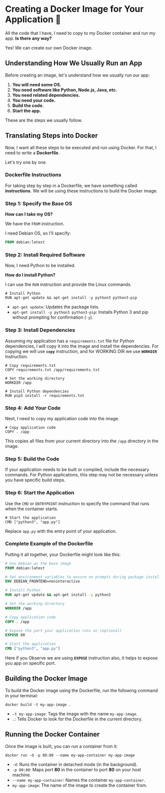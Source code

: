 # Creating a Docker Image for Your Application 🐳

All the code that I have, I need to copy to my Docker container and run my app. **Is there any way?**

Yes! We can create our own Docker image.

## Understanding How We Usually Run an App

Before creating an image, let's understand how we usually run our app:

1. **You will need some OS.**
2. **You need software like Python, Node.js, Java, etc.**
3. **You need related dependencies.**
4. **You need your code.**
5. **Build the code.**
6. **Start the app.**

These are the steps we usually follow.

## Translating Steps into Docker

Now, I want all these steps to be executed and run using Docker. For that, I need to write a **Dockerfile**.

Let's try one by one.

### Dockerfile Instructions

For taking step by step in a Dockerfile, we have something called **instructions**. We will be using these instructions to build the Docker image.

### Step 1: Specify the Base OS

**How can I take my OS?**

We have the `FROM` instruction.

I need Debian OS, so I'll specify:

```dockerfile
FROM debian:latest
```
### Step 2: Install Required Software

Now, I need Python to be installed.

**How do I install Python?**

I can use the `RUN` instruction and provide the Linux commands.
```
# Install Python
RUN apt-get update && apt-get install -y python3 python3-pip
```

- `apt-get update`: Updates the package lists.
- `apt-get install -y python3 python3-pip`: Installs Python 3 and pip without prompting for confirmation (`-y`).

### Step 3: Install Dependencies

Assuming my application has a `requirements.txt` file for Python dependencies, I will copy it into the image and install the dependencies.
For copying we will use **`copy`** instruction, and for WORKING DIR we use **`WORKDIR`** Instruction.

```
# Copy requirements.txt
COPY requirements.txt /app/requirements.txt

# Set the working directory
WORKDIR /app

# Install Python dependencies
RUN pip3 install -r requirements.txt
```

### Step 4: Add Your Code

Next, I need to copy my application code into the image.
```
# Copy application code
COPY . /app
```
This copies all files from your current directory into the `/app` directory in the image.

### Step 5: Build the Code

If your application needs to be built or compiled, include the necessary commands. For Python applications, this step may not be necessary unless you have specific build steps.

### Step 6: Start the Application

Use the `CMD` or `ENTRYPOINT` instruction to specify the command that runs when the container starts.
```
# Start the application
CMD ["python3", "app.py"]
```

Replace `app.py` with the entry point of your application.

### Complete Example of the Dockerfile

Putting it all together, your Dockerfile might look like this:

```dockerfile
# Use Debian as the base image
FROM debian:latest

# Set environment variables to ensure no prompts during package installation
ENV DEBIAN_FRONTEND=noninteractive

# Install Python
RUN apt-get update && apt-get install -y python3

# Set the working directory
WORKDIR /app

# Copy application code
COPY . /app

# Expose the port your application runs on (optional)
EXPOSE 80

# Start the application
CMD ["python3", "app.py"]
```

Here if you Observe we are using **`EXPOSE`** instruction also, it helps to expose you app on specific port.

## Building the Docker Image

To build the Docker image using the Dockerfile, run the following command in your terminal:
```
docker build -t my-app-image .
```

- `-t my-app-image`: Tags the image with the name `my-app-image`.
- `.`: Tells Docker to look for the Dockerfile in the current directory.

## Running the Docker Container

Once the image is built, you can run a container from it:
```
docker run -d -p 80:80 --name my-app-container my-app-image
```

- `-d`: Runs the container in detached mode (in the background).
- `-p 80:80`: Maps port **80** in the container to port **80** on your host machine.
- `--name my-app-container`: Names the container `my-app-container`.
- `my-app-image`: The name of the image to create the container from.
